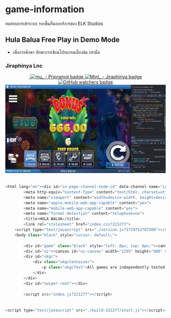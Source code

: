 # game-information
ทดสอบการเข้าระบบ จากพื้นที่นอกบริการของ ELK Studios

## Hula Balua Free Play in Demo Mode
- เพื่อการศึกษา ทักษะการเขียนโปรแกรมเบื้องต้น เท่านั้น
### Jiraphinya Lnc

<div align="center">
  <a aria-label="Join the community on Slack" href="https://mtify.hashnode.dev">
    <img alt="" src="https://img.shields.io/badge/i_studio_hashnode-blue?link=https%3A%2F%2Fmtify.hashnode.dev">
  </a>
  <a href="#">
    <img src="https://img.shields.io/badge/Github-Pripramot-blue?logo=ankermake&logoColor=blue" alt="mu_ - Pripramot badge">
  </a>
  <a href="https://github.com/ai-jiraphinya">
    <img src="https://img.shields.io/badge/Mint_-Jiraphinya-blue?link=https%3A%2F%2Fgithub.com%2Fai-jiraphinya" alt="Mint_ - Jiraphinya badge">
  </a>
  <a href="https://github.com/pripramot/pripramot/watchers">
    <img src="https://img.shields.io/github/watchers/pripramot/pripramot" alt="GitHub watchers badge">
  </a>
</div>

<div align="center">
  <img src="https://github.com/pripramot/game-information/blob/main/HULA%20BALUA%20-%20Google%20Chrome%2030_6_2567%2020_29_52.png" alt="ELK" />
</div>


```js

<html lang="en"><div id="in-page-channel-node-id" data-channel-name="in_page_channel_LH974l"></div><head>
		<meta http-equiv="Content-Type" content="text/html; charset=utf-8">
		<meta name="viewport" content="width=device-width, height=device-height, initial-scale=1, minimum-scale=1.0, maximum-scale=1.0, minimal-ui">
		<meta name="apple-mobile-web-app-capable" content="yes">
		<meta name="mobile-web-app-capable" content="yes">
		<meta name="format-detection" content="telephone=no">
		<title>HULA BALUA</title>
		<link rel="stylesheet" href="index.css?221277">
	<script type="text/javascript" src="./version.js?1719752787308"></script><script type="text/javascript" src="../ecf3/build-221277/ecf3.js"></script><script type="text/javascript" src="../hulabalua/version.js?1719752788657" id="versionScript"></script><script type="text/javascript" src="../hulabalua/build-203225/game.js"></script><link rel="apple-touch-icon" href="../hulabalua/build-203225/apple_touch_icon.png"></head>
	<body class="black" style="cursor: default;">
		
		<div id="game" class="black" style="left: 0px; top: 0px;"><canvas id="game-canvas" width="1295" height="916" style="position: relative; width: 1178px; height: 833px;"></canvas></div>
		<div id="ui"><canvas id="ui-canvas" width="1295" height="900" style="position: relative; height: 833px; width: 1178px;"></canvas></div>
		<div id="ukgc">
			<div class="ukgcContainer">
				<p class="ukgcText">All games are independently tested and verified. We are licenced by the UK Gambling Commission. The game is not regulated by Alderney Gambling Control Commission. AGCC is not obligated to act upon complaints.</p>
			</div>
		</div>
		<div id="swiper-root"></div>
		
		<script src="index.js?221277"></script>
	

<script type="text/javascript" src="./build-221277/start.js"></script></body></html>

```
